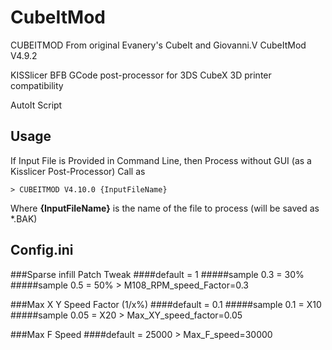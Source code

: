 CubeItMod
=========

CUBEITMOD From original Evanery's CubeIt and Giovanni.V CubeItMod V4.9.2

KISSlicer BFB GCode post-processor for 3DS CubeX 3D printer compatibility

AutoIt Script

## Usage ##

If Input File is Provided in Command Line, then Process without GUI (as a Kisslicer Post-Processor) Call as 

    > CUBEITMOD V4.10.0 {InputFileName}

Where **{InputFileName}** is the name of the file to process (will be saved as *.BAK)

## Config.ini ##

###Sparse infill Patch Tweak 
####default = 1
#####sample 0.3 = 30%
#####sample 0.5 = 50%
    > M108_RPM_speed_Factor=0.3


###Max X Y Speed Factor (1/x%) 
####default = 0.1
#####sample 0.1 = X10
#####sample 0.05 = X20
    > Max_XY_speed_factor=0.05

###Max F Speed 
####default = 25000
    > Max_F_speed=30000
